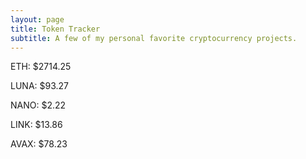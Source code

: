```yaml
---
layout: page
title: Token Tracker
subtitle: A few of my personal favorite cryptocurrency projects.
---
```


<!--BEGINCRYPTOINPUT-->
ETH: $2714.25

LUNA: $93.27

NANO: $2.22

LINK: $13.86

AVAX: $78.23

<!--ENDCRYPTOINPUT-->
